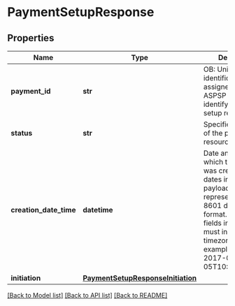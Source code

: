 # PaymentSetupResponse

## Properties
Name | Type | Description | Notes
------------ | ------------- | ------------- | -------------
**payment_id** | **str** | OB: Unique identification as assigned by the ASPSP to uniquely identify the payment setup resource. | 
**status** | **str** | Specifies the status of the payment resource. | [optional] 
**creation_date_time** | **datetime** | Date and time at which the resource was created.  All dates in the JSON payloads are represented in ISO 8601 date-time format.  All date-time fields in responses must include the timezone. An example is below: 2017-04-05T10:43:07+00:00 | 
**initiation** | [**PaymentSetupResponseInitiation**](PaymentSetupResponseInitiation.md) |  | 

[[Back to Model list]](../README.md#documentation-for-models) [[Back to API list]](../README.md#documentation-for-api-endpoints) [[Back to README]](../README.md)


